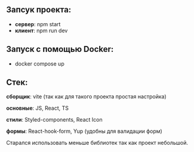 ## Запсук проекта:
- **сервер**:  npm start
- **клиент**:  npm run dev

## Запуск с помощью Docker: 
- docker compose up

## Стек:
**сборщик**: vite (так как для такого проекта простая настройка)

**основные**: JS, React, TS

**стили**: Styled-components, React Icon

**формы**: React-hook-form, Yup (удобны для валидации форм)

Старался использовать меньше библиотек так как проект небольшой.
